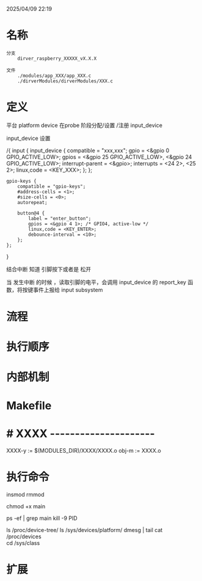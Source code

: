 2025/04/09 22:19
# 名称
    分支
        dirver_raspberry_XXXXX_vX.X.X

    文件
        ./modules/app_XXX/app_XXX.c
        ./dirverModules/dirverModules/XXX.c

# 定义

平台 platform device 在probe 阶段分配/设置 /注册 input_device 




input_device 设置

/{
    input {
        input_device {
            compatible = "xxx,xxx";
            gpio = <&gpio 0 GPIO_ACTIVE_LOW>;
            gpios = <&gpio 25 GPIO_ACTIVE_LOW>, <&gpio 24 GPIO_ACTIVE_LOW>;
            interrupt-parent = <&gpio>;
            interrupts = <24 2>, <25 2>;
            linux,code = <KEY_XXX>;
        };
    };


    gpio-keys {
        compatible = "gpio-keys";
        #address-cells = <1>;
        #size-cells = <0>;
        autorepeat;

        button@4 {
            label = "enter_button";
            gpios = <&gpio 4 1>; /* GPIO4, active-low */
            linux,code = <KEY_ENTER>;
            debounce-interval = <10>;
        };
    };


}

结合中断 知道 引脚按下或者是 松开

当 发生中断 的时候 ，读取引脚的电平，会调用 input_device 的 report_key 函数，将按键事件上报给 input subsystem






# 流程


# 执行顺序


# 内部机制


# Makefile
# # XXXX ---------------------
XXXX-y := $(MODULES_DIR)/XXXX/XXXX.o
obj-m := XXXX.o


# 执行命令


insmod
rmmod

chmod +x main

ps -ef | grep main
kill -9 PID

ls /proc/device-tree/
ls /sys/devices/platform/
dmesg | tail
cat /proc/devices  
cd /sys/class 



# 扩展

